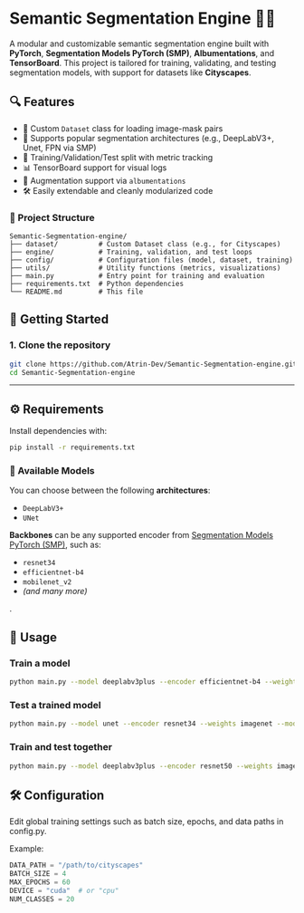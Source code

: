 # Semantic Segmentation Engine 🚗🌆

A modular and customizable semantic segmentation engine built with **PyTorch**, **Segmentation Models PyTorch (SMP)**, **Albumentations**, and **TensorBoard**. This project is tailored for training, validating, and testing segmentation models, with support for datasets like **Cityscapes**.

## 🔍 Features

- 📂 Custom `Dataset` class for loading image-mask pairs
- 🧠 Supports popular segmentation architectures (e.g., DeepLabV3+, Unet, FPN via SMP)
- 🔁 Training/Validation/Test split with metric tracking
- 📊 TensorBoard support for visual logs
- 🔄 Augmentation support via `albumentations`
- 🛠️ Easily extendable and cleanly modularized code

### 📁 Project Structure

```
Semantic-Segmentation-engine/
├── dataset/          # Custom Dataset class (e.g., for Cityscapes)
├── engine/           # Training, validation, and test loops
├── config/           # Configuration files (model, dataset, training)
├── utils/            # Utility functions (metrics, visualizations)
├── main.py           # Entry point for training and evaluation
├── requirements.txt  # Python dependencies
└── README.md         # This file
```

## 🚀 Getting Started

### 1. Clone the repository

```bash
git clone https://github.com/Atrin-Dev/Semantic-Segmentation-engine.git
cd Semantic-Segmentation-engine
```

---

## ⚙️ Requirements

Install dependencies with:

```bash
pip install -r requirements.txt
```
### 🧠 Available Models

You can choose between the following **architectures**:

- `DeepLabV3+`
- `UNet`

**Backbones** can be any supported encoder from [Segmentation Models PyTorch (SMP)](https://github.com/qubvel/segmentation_models.pytorch), such as:

- `resnet34`
- `efficientnet-b4`
- `mobilenet_v2`
- *(and many more)*

.

## 🚀 Usage
### Train a model
```bash
python main.py --model deeplabv3plus --encoder efficientnet-b4 --weights imagenet --mode train
```
### Test a trained model
```bash
python main.py --model unet --encoder resnet34 --weights imagenet --mode test
```
### Train and test together
```bash
python main.py --model deeplabv3plus --encoder resnet50 --weights imagenet --mode all
```
## 🛠️ Configuration
Edit global training settings such as batch size, epochs, and data paths in config.py.

Example:

```python
DATA_PATH = "/path/to/cityscapes"
BATCH_SIZE = 4
MAX_EPOCHS = 60
DEVICE = "cuda"  # or "cpu"
NUM_CLASSES = 20
```

